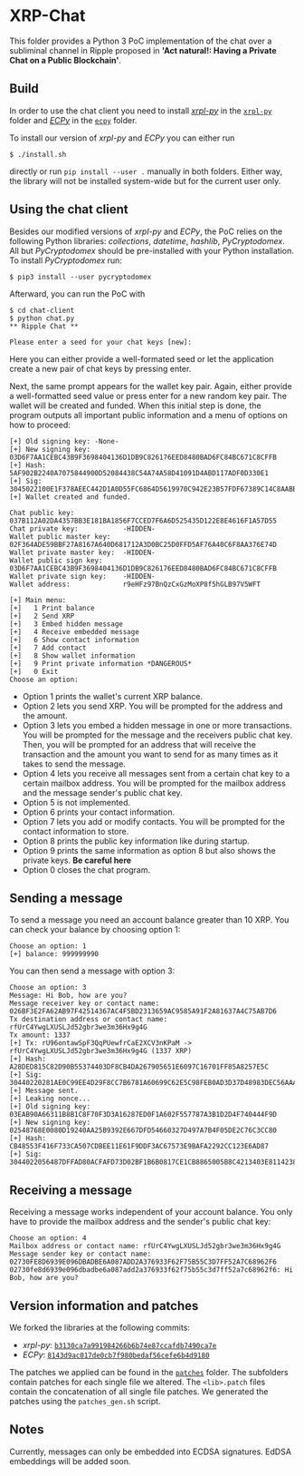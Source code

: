XRP-Chat
========

This folder provides a Python 3 PoC implementation of the chat over a subliminal channel in Ripple proposed in **'Act natural!: Having a Private Chat on a Public Blockchain'**.

Build
-----

In order to use the chat client you need to install [*xrpl-py*](https://github.com/XRPLF/xrpl-py) in the [`xrpl-py`](./xrpl-py/) folder and [*ECPy*](https://github.com/cslashm/ECPy) in the [`ecpy`](./ecpy/) folder.

To install our version of *xrpl-py* and *ECPy* you can either run

```text
$ ./install.sh
```

directly or run `pip install --user .` manually in both folders. Either way, the library will not be installed system-wide but for the current user only.

Using the chat client
--------------------

Besides our modified versions of *xrpl-py* and *ECPy*, the PoC relies on the following Python libraries: *collections*, *datetime*, *hashlib*, *PyCryptodomex*. All but *PyCryptodomex* should be pre-installed with your Python installation. To install *PyCryptodomex* run:

```text
$ pip3 install --user pycryptodomex
```

Afterward, you can run the PoC with

```text
$ cd chat-client
$ python chat.py 
** Ripple Chat **

Please enter a seed for your chat keys [new]: 
```

Here you can either provide a well-formated seed or let the application create a new pair of chat keys by pressing enter.

Next, the same prompt appears for the wallet key pair. Again, either provide a well-formatted seed value or press enter for a new random key pair. The wallet will be created and funded. When this initial step is done, the program outputs all important public information and a menu of options on how to proceed:

```text
[+] Old signing key: -None-
[+] New signing key: 03D6F7AA1CEBC43B9F3698404136D1DB9C826176EED8480BAD6FC84BC671C8CFFB
[+] Hash: 5AF902B2240A7075844900D52084438C54A74A58D41091D4ABD117ADF0D330E1
[+] Sig:  3045022100E1F378AEEC442D1A0D55FC6864D5619970C942E23B57FDF67389C14C8AABB7C002201FFE1787E48F1628F8B9575232D26B9A48635C891AB9F6FEAFF610F31154F536
[+] Wallet created and funded.

Chat public key:            037B112A02DA4357BB3E181BA1856F7CCED7F6A6D525435D122E8E4616F1A57D55
Chat private key:           -HIDDEN-
Wallet public master key:   02F364ADE59BBF27A8167A640D681712A3D0BC25D0FFD5AF76A40C6F8AA376E74D
Wallet private master key:  -HIDDEN-
Wallet public sign key:     03D6F7AA1CEBC43B9F3698404136D1DB9C826176EED8480BAD6FC84BC671C8CFFB
Wallet private sign key:    -HIDDEN-
Wallet address:             r9eHFz97BnQzCxGzMoXP8f5hGLB97V5WFT

[+] Main menu:
[+]   1 Print balance
[+]   2 Send XRP
[+]   3 Embed hidden message
[+]   4 Receive embedded message
[+]   6 Show contact information
[+]   7 Add contact
[+]   8 Show wallet information
[+]   9 Print private information *DANGEROUS*
[+]   0 Exit
Choose an option: 
```

* Option 1 prints the wallet's current XRP balance.
* Option 2 lets you send XRP. You will be prompted for the address and the amount.
* Option 3 lets you embed a hidden message in one or more transactions. You will be prompted for the message and the receivers public chat key. Then, you will be prompted for an address that will receive the transaction and the amount you want to send for as many times as it takes to send the message.
* Option 4 lets you receive all messages sent from a certain chat key to a certain mailbox address. You will be prompted for the mailbox address and the message sender's public chat key.
* Option 5 is not implemented.
* Option 6 prints your contact information.
* Option 7 lets you add or modify contacts. You will be prompted for the contact information to store.
* Option 8 prints the public key information like during startup.
* Option 9 prints the same information as option 8 but also shows the private keys. **Be careful here**
* Option 0 closes the chat program.

Sending a message
-----------------

To send a message you need an account balance greater than 10 XRP. You can check your balance by choosing option 1:

```text
Choose an option: 1
[+] balance: 999999990
```

You can then send a message with option 3:

```text
Choose an option: 3
Message: Hi Bob, how are you?
Message receiver key or contact name: 026BF3E2FA62AB97F42514367AC4F5BD2313659AC9585A91F2A81637A4C75AB7D6
Tx destination address or contact name: rfUrC4YwgLXUSLJd52gbr3we3m36Hx9g4G
Tx amount: 1337
[+] Tx: rU96ontawSpF3QqPUewfrCaE2XCV3nKPaM -> rfUrC4YwgLXUSLJd52gbr3we3m36Hx9g4G (1337 XRP)
[+] Hash: A28DED815C82D90B55374403DF8CB4DA267905651E6097C16701FF85A8257E5C
[+] Sig:  30440220281AE0C99EE4D29F8CC7B6781A60699C62E5C98FEB0AD3D37D48983DEC56AAA502200C21B2907AEAB65021572FA2714B74B9E2E190CE9B84D87746E3133A9EA76A2C
[+] Message sent.
[+] Leaking nonce...
[+] Old signing key: 03EAB90A66311B8B1C8F70F3D3A16287ED0F1A602F557787A3B1D2D4F740444F9D
[+] New signing key: 02548768E0080D19240AA25B9392E667DFD54660327D497A7B4F05DE2C76C3CC80
[+] Hash: CB48553F416F733CA507CDBEE11E61F9DDF3AC67573E9BAFA2292CC123E6AD87
[+] Sig:  3044022056487DFFAD80ACFAFD73D02BF1B6B0817CE1CB8865005B8C4213403E81142389022072E11ED21681F38063EDCEB0EE69E7A1B0C98485DB5D06E123AC738A4455E18A
```

Receiving a message
-------------------

Receiving a message works independent of your account balance. You only have to provide the mailbox address and the sender's public chat key:

```text
Choose an option: 4
Mailbox address or contact name: rfUrC4YwgLXUSLJd52gbr3we3m36Hx9g4G
Message sender key or contact name: 02730FE8D6939E096DBADBE6A087ADD2A376933F62F75B55C3D7FF52A7C68962F6
02730fe8d6939e096dbadbe6a087add2a376933f62f75b55c3d7ff52a7c68962f6: Hi Bob, how are you?
```

Version information and patches
-------------------------------

We forked the libraries at the following commits:

* *xrpl-py*: [`b3130ca7a991984266b6b74e87ccafdb7490ca7e`](https://github.com/XRPLF/xrpl-py/tree/b3130ca7a991984266b6b74e87ccafdb7490ca7e)
* *ECPy*: [`8143d9ac017de0cb7f980bedaf56cefe6b4d9180`](https://github.com/cslashm/ECPy/tree/8143d9ac017de0cb7f980bedaf56cefe6b4d9180)

The patches we applied can be found in the [`patches`](./patches/) folder. The subfolders contain patches for each single file we altered. The `<lib>.patch` files contain the concatenation of all single file patches. We generated the patches using the `patches_gen.sh` script.

Notes
-----

Currently, messages can only be embedded into ECDSA signatures. EdDSA embeddings will be added soon.

